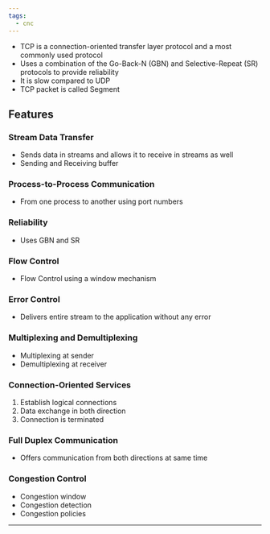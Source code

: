 ```yaml
---
tags:
  - cnc
---
```

- TCP is a connection-oriented transfer layer protocol and a most commonly used protocol
- Uses a combination of the Go-Back-N (GBN) and Selective-Repeat (SR) protocols to provide reliability
- It is slow compared to UDP
- TCP packet is called Segment

## Features 

### Stream Data Transfer

- Sends data in streams and allows it to receive in streams as well
- Sending and Receiving buffer

### Process-to-Process Communication

- From one process to another using port numbers
### Reliability

- Uses GBN and SR

### Flow Control

- Flow Control using a window mechanism

### Error Control

- Delivers entire stream to the application without any error

### Multiplexing and Demultiplexing

- Multiplexing at sender
- Demultiplexing at receiver

### Connection-Oriented Services

1. Establish logical connections
2. Data exchange in both direction
3. Connection is terminated

### Full Duplex Communication

- Offers communication from both directions at same time

### Congestion Control

- Congestion window
- Congestion detection
- Congestion policies

---
